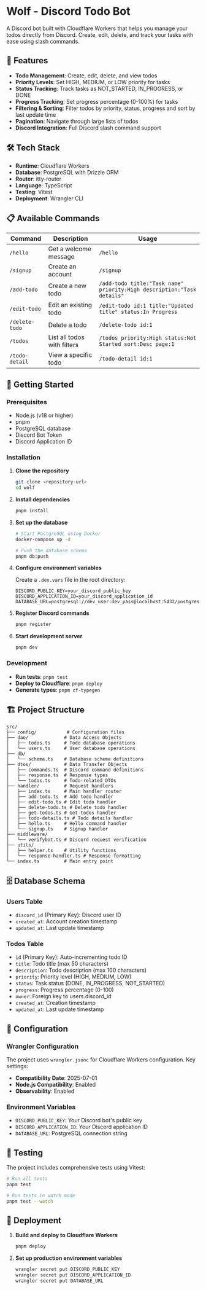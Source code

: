 # Wolf - Discord Todo Bot

A Discord bot built with Cloudflare Workers that helps you manage your todos directly from Discord. Create, edit, delete, and track your tasks with ease using slash commands.

## 🚀 Features

- **Todo Management**: Create, edit, delete, and view todos
- **Priority Levels**: Set HIGH, MEDIUM, or LOW priority for tasks
- **Status Tracking**: Track tasks as NOT_STARTED, IN_PROGRESS, or DONE
- **Progress Tracking**: Set progress percentage (0-100%) for tasks
- **Filtering & Sorting**: Filter todos by priority, status, progress and sort by last update time
- **Pagination**: Navigate through large lists of todos
- **Discord Integration**: Full Discord slash command support

## 🛠️ Tech Stack

- **Runtime**: Cloudflare Workers
- **Database**: PostgreSQL with Drizzle ORM
- **Router**: itty-router
- **Language**: TypeScript
- **Testing**: Vitest
- **Deployment**: Wrangler CLI

## 📋 Available Commands

| Command | Description | Usage |
|---------|-------------|-------|
| `/hello` | Get a welcome message | `/hello` |
| `/signup` | Create an account | `/signup` |
| `/add-todo` | Create a new todo | `/add-todo title:"Task name" priority:High description:"Task details"` |
| `/edit-todo` | Edit an existing todo | `/edit-todo id:1 title:"Updated title" status:In Progress` |
| `/delete-todo` | Delete a todo | `/delete-todo id:1` |
| `/todos` | List all todos with filters | `/todos priority:High status:Not Started sort:Desc page:1` |
| `/todo-detail` | View a specific todo | `/todo-detail id:1` |

## 🚀 Getting Started

### Prerequisites

- Node.js (v18 or higher)
- pnpm
- PostgreSQL database
- Discord Bot Token
- Discord Application ID

### Installation

1. **Clone the repository**
   ```bash
   git clone <repository-url>
   cd wolf
   ```

2. **Install dependencies**
   ```bash
   pnpm install
   ```

3. **Set up the database**
   ```bash
   # Start PostgreSQL using Docker
   docker-compose up -d
   
   # Push the database schema
   pnpm db:push
   ```

4. **Configure environment variables**
   
   Create a `.dev.vars` file in the root directory:
   ```env
   DISCORD_PUBLIC_KEY=your_discord_public_key
   DISCORD_APPLICATION_ID=your_discord_application_id
   DATABASE_URL=postgresql://dev_user:dev_pass@localhost:5432/postgres
   ```

5. **Register Discord commands**
   ```bash
   pnpm register
   ```

6. **Start development server**
   ```bash
   pnpm dev
   ```

### Development

- **Run tests**: `pnpm test`
- **Deploy to Cloudflare**: `pnpm deploy`
- **Generate types**: `pnpm cf-typegen`

## 🏗️ Project Structure

```
src/
├── config/           # Configuration files
├── dao/             # Data Access Objects
│   ├── todos.ts     # Todo database operations
│   └── users.ts     # User database operations
├── db/
│   └── schema.ts    # Database schema definitions
├── dtos/            # Data Transfer Objects
│   ├── commands.ts  # Discord command definitions
│   ├── response.ts  # Response types
│   └── todos.ts     # Todo-related DTOs
├── handler/         # Request handlers
│   ├── index.ts     # Main handler router
│   ├── add-todo.ts  # Add todo handler
│   ├── edit-todo.ts # Edit todo handler
│   ├── delete-todo.ts # Delete todo handler
│   ├── get-todos.ts # Get todos handler
│   ├── todo-details.ts # Todo details handler
│   ├── hello.ts     # Hello command handler
│   └── signup.ts    # Signup handler
├── middleware/
│   └── verifybot.ts # Discord request verification
├── utils/
│   ├── helper.ts    # Utility functions
│   └── response-handler.ts # Response formatting
└── index.ts         # Main entry point
```

## 🗄️ Database Schema

### Users Table
- `discord_id` (Primary Key): Discord user ID
- `created_at`: Account creation timestamp
- `updated_at`: Last update timestamp

### Todos Table
- `id` (Primary Key): Auto-incrementing todo ID
- `title`: Todo title (max 50 characters)
- `description`: Todo description (max 100 characters)
- `priority`: Priority level (HIGH, MEDIUM, LOW)
- `status`: Task status (DONE, IN_PROGRESS, NOT_STARTED)
- `progress`: Progress percentage (0-100)
- `owner`: Foreign key to users.discord_id
- `created_at`: Creation timestamp
- `updated_at`: Last update timestamp

## 🔧 Configuration

### Wrangler Configuration
The project uses `wrangler.jsonc` for Cloudflare Workers configuration. Key settings:
- **Compatibility Date**: 2025-07-01
- **Node.js Compatibility**: Enabled
- **Observability**: Enabled

### Environment Variables
- `DISCORD_PUBLIC_KEY`: Your Discord bot's public key
- `DISCORD_APPLICATION_ID`: Your Discord application ID
- `DATABASE_URL`: PostgreSQL connection string

## 🧪 Testing

The project includes comprehensive tests using Vitest:

```bash
# Run all tests
pnpm test

# Run tests in watch mode
pnpm test --watch
```

## 🚀 Deployment

1. **Build and deploy to Cloudflare Workers**
   ```bash
   pnpm deploy
   ```

2. **Set up production environment variables**
   ```bash
   wrangler secret put DISCORD_PUBLIC_KEY
   wrangler secret put DISCORD_APPLICATION_ID
   wrangler secret put DATABASE_URL
   ```